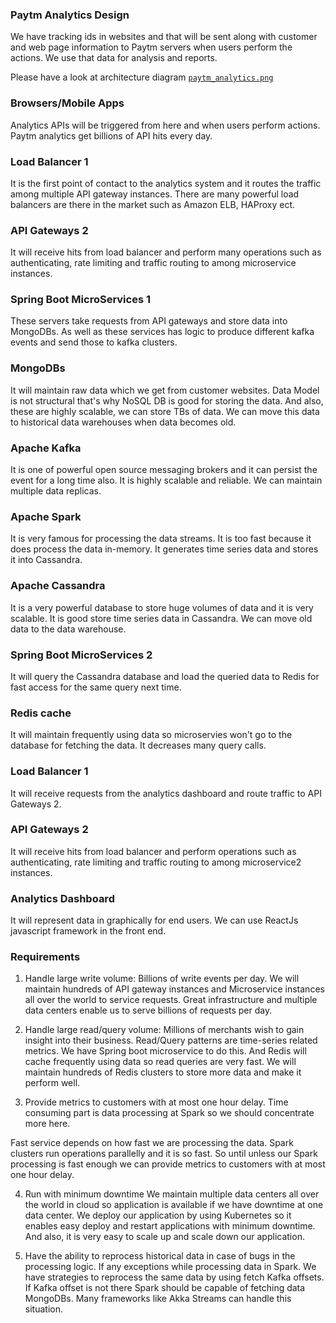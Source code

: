### Paytm Analytics Design
We have tracking ids in websites and that will be sent along with customer and web page information to Paytm servers when users perform the actions.
We use that data for analysis and reports.

Please have a look at architecture diagram [`paytm_analytics.png`](paytm_analytics.png)

### Browsers/Mobile Apps
Analytics APIs will be triggered from here and when users perform actions. Paytm analytics get billions of API hits every day.

### Load Balancer 1
It is the first point of contact to the analytics system and it routes the traffic among multiple API gateway instances.
There are many powerful load balancers are there in the market such as Amazon ELB, HAProxy ect.

### API Gateways 2
It will receive hits from load balancer and perform many operations such as authenticating, rate limiting and traffic routing to among
microservice instances.

### Spring Boot MicroServices 1
These servers take requests from API gateways and store data into MongoDBs. As well as these services has logic to produce different kafka events
and send those to kafka clusters.

### MongoDBs
It will maintain raw data which we get from customer websites. Data Model is not structural that's why NoSQL DB is good for
storing the data. And also, these are highly scalable, we can store TBs of data. We can move this data to historical data warehouses when data becomes old.

### Apache Kafka
It is one of powerful open source messaging brokers and it can persist the event for a long time also. It is highly scalable and reliable.
We can maintain multiple data replicas.

### Apache Spark
It is very famous for processing the data streams. It is too fast because it does process the data in-memory.
It generates time series data and stores it into Cassandra.

### Apache Cassandra
It is a very powerful database to store huge volumes of data and it is very scalable.
It is good store time series data in Cassandra. We can move old data to the data warehouse.

### Spring Boot MicroServices 2
It will query the Cassandra database and load the queried data to Redis for fast access for the same query next time.

### Redis cache
It will maintain frequently using data so microservies won't go to the database for fetching the data. It decreases many query calls.

### Load Balancer 1
It will receive requests from the analytics dashboard and route traffic to API Gateways 2.

### API Gateways 2
It will receive hits from load balancer and perform operations such as authenticating, rate limiting and traffic routing to among
microservice2 instances.

### Analytics Dashboard
It will represent data in graphically for end users.
We can use ReactJs javascript framework in the front end.



### Requirements

1. Handle large write volume: Billions of write events per day.
  We will maintain hundreds of API gateway instances and Microservice instances all over the world to service requests.
  Great infrastructure and multiple data centers enable us to serve billions of requests per day.

2. Handle large read/query volume: Millions of merchants wish to gain insight into their business. Read/Query patterns are time-series related metrics.
  We have Spring boot microservice to do this. And Redis will cache frequently using data so read queries are very fast.
  We will maintain hundreds of Redis clusters to store more data and make it perform well.

3. Provide metrics to customers with at most one hour delay.
  Time consuming part is data processing at Spark so we should concentrate more here.

  Fast service depends on how fast we are processing the data. Spark clusters run operations parallelly and it is so fast.
  So until unless our Spark processing is fast enough we can provide metrics to customers with at most one hour delay.

4. Run with minimum downtime
  We maintain multiple data centers all over the world in cloud so application is available if we have downtime at one data center.
  We deploy our application by using Kubernetes so it enables easy deploy and restart applications with minimum downtime.
  And also, it is very easy to scale up and scale down our application.

5. Have the ability to reprocess historical data in case of bugs in the processing logic.
  If any exceptions while processing data in Spark. We have strategies to reprocess the same data by using fetch Kafka offsets.
  If Kafka offset is not there Spark should be capable of fetching data MongoDBs.
  Many frameworks like Akka Streams can handle this situation.





















